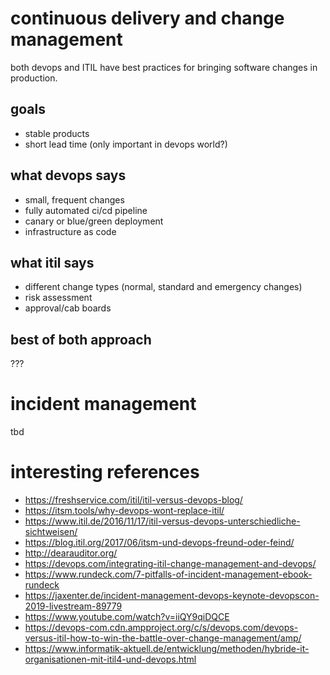 # continuous delivery and change management

both devops and ITIL have best practices for bringing software changes in production.

## goals

- stable products
- short lead time (only important in devops world?)

## what devops says

- small, frequent changes
- fully automated ci/cd pipeline
- canary or blue/green deployment
- infrastructure as code

## what itil says

- different change types (normal, standard and emergency changes)
- risk assessment
- approval/cab boards

## best of both approach

???

# incident management

tbd



# interesting references

- https://freshservice.com/itil/itil-versus-devops-blog/
- https://itsm.tools/why-devops-wont-replace-itil/
- https://www.itil.de/2016/11/17/itil-versus-devops-unterschiedliche-sichtweisen/
- https://blog.itil.org/2017/06/itsm-und-devops-freund-oder-feind/
- http://dearauditor.org/
- https://devops.com/integrating-itil-change-management-and-devops/
- https://www.rundeck.com/7-pitfalls-of-incident-management-ebook-rundeck
- https://jaxenter.de/incident-management-devops-keynote-devopscon-2019-livestream-89779
- https://www.youtube.com/watch?v=iiQY9qiDQCE
- https://devops-com.cdn.ampproject.org/c/s/devops.com/devops-versus-itil-how-to-win-the-battle-over-change-management/amp/
- https://www.informatik-aktuell.de/entwicklung/methoden/hybride-it-organisationen-mit-itil4-und-devops.html
